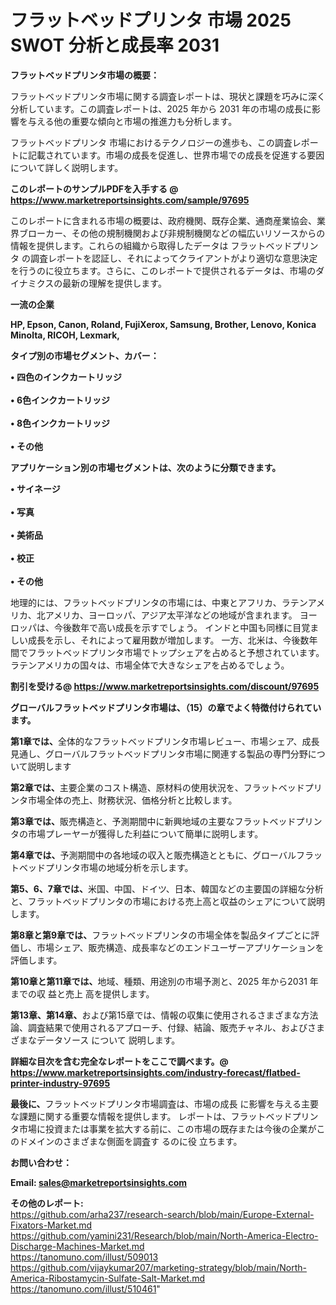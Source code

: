 # フラットベッドプリンタ 市場 2025 SWOT 分析と成長率 2031

<strong><b>フラットベッドプリンタ市場の概要：</b></strong>

フラットベッドプリンタ市場に関する調査レポートは、現状と課題を巧みに深く分析しています。この調査レポートは、2025 年から 2031 年の市場の成長に影響を与える他の重要な傾向と市場の推進力も分析します。

フラットベッドプリンタ 市場におけるテクノロジーの進歩も、この調査レポートに記載されています。市場の成長を促進し、世界市場での成長を促進する要因について詳しく説明します。

<strong>このレポートのサンプルPDFを入手する @ <a href=https://www.marketreportsinsights.com/sample/97695>https://www.marketreportsinsights.com/sample/97695</a></strong>

このレポートに含まれる市場の概要は、政府機関、既存企業、通商産業協会、業界ブローカー、その他の規制機関および非規制機関などの幅広いリソースからの情報を提供します。これらの組織から取得したデータは フラットベッドプリンタ の調査レポートを認証し、それによってクライアントがより適切な意思決定を行うのに役立ちます。さらに、このレポートで提供されるデータは、市場のダイナミクスの最新の理解を提供します。

<strong>一流の企業</strong>

<strong><b>HP, Epson, Canon, Roland, FujiXerox, Samsung, Brother, Lenovo, Konica Minolta, RICOH, Lexmark,</b></strong>

<strong><b>タイプ別の市場セグメント、カバー：</b></strong>

<strong>• 四色のインクカートリッジ<br><br>•  6色インクカートリッジ<br><br>•  8色インクカートリッジ<br><br>• その他</strong>

<strong><b>アプリケーション別の市場セグメントは、次のように分類できます。</b></strong>

<strong>• サイネージ<br><br>• 写真<br><br>• 美術品<br><br>• 校正<br><br>• その他</strong>

 地理的には、フラットベッドプリンタの市場には、中東とアフリカ、ラテンアメリカ、北アメリカ、ヨーロッパ、アジア太平洋などの地域が含まれます。 ヨーロッパは、今後数年で高い成長を示すでしょう。 インドと中国も同様に目覚ましい成長を示し、それによって雇用数が増加します。 一方、北米は、今後数年間でフラットベッドプリンタ市場でトップシェアを占めると予想されています。 ラテンアメリカの国々は、市場全体で大きなシェアを占めるでしょう。

<strong>割引を受ける@ <a href=https://www.marketreportsinsights.com/discount/97695>https://www.marketreportsinsights.com/discount/97695</a></strong>

<strong><b>グローバルフラットベッドプリンタ市場は、（15）の章でよく特徴付けられています。</b></strong>

<strong><b>第</b></strong><strong><b>1章では、</b></strong>全体的なフラットベッドプリンタ市場レビュー、市場シェア、成長見通し、グローバルフラットベッドプリンタ市場に関連する製品の専門分野について説明します

<strong><b>第2章では、</b></strong>主要企業のコスト構造、原材料の使用状況を、フラットベッドプリンタ市場全体の売上、財務状況、価格分析と比較します。

<strong><b>第3章では、</b></strong>販売構造と、予測期間中に新興地域の主要なフラットベッドプリンタの市場プレーヤーが獲得した利益について簡単に説明します。

<strong><b>第4章では、</b></strong>予測期間中の各地域の収入と販売構造とともに、グローバルフラットベッドプリンタ市場の地域分析を示します。

<strong><b>第5、6、7章では、</b></strong>米国、中国、ドイツ、日本、韓国などの主要国の詳細な分析と、フラットベッドプリンタの市場における売上高と収益のシェアについて説明します。

<strong><b>第8章と第9章では、</b></strong>フラットベッドプリンタの市場全体を製品タイプごとに評価し、市場シェア、販売構造、成長率などのエンドユーザーアプリケーションを評価します。

<strong><b>第10章と第11章では、</b></strong>地域、種類、用途別の市場予測と、2025 年から2031 年までの収 益と売上 高を提供します。

<strong><b>第13章、第14章、</b></strong>および第15章では、情報の収集に使用されるさまざまな方法論、調査結果で使用されるアプローチ、付録、結論、販売チャネル、およびさまざまなデータソース について 説明します。

<strong>詳細な目次を含む完全なレポートをここで調べます。@ <a href=https://www.marketreportsinsights.com/industry-forecast/flatbed-printer-industry-97695>https://www.marketreportsinsights.com/industry-forecast/flatbed-printer-industry-97695</a></strong>

<strong><b>最後に、</b></strong>フラットベッドプリンタ市場調査は、市場の成長 に影響を</a>与える主要な課題に関する重要な情報を提供します。 レポートは、フラットベッドプリンタ市場に投資または事業を拡大する前に、この市場の既存または今後の企業がこのドメインのさまざまな側面を調査す るのに役 立ちます。

<strong><b>お問い合わせ：</b></strong>

<strong>Email: </strong><a href=mailto:sales@marketreportsinsights.com><strong>sales@marketreportsinsights.com</strong></a>

<strong>その他のレポート:</strong>
<br>
<a href=https://github.com/arha237/research-search/blob/main/Europe-External-Fixators-Market.md>https://github.com/arha237/research-search/blob/main/Europe-External-Fixators-Market.md</a>
<br>
<a href=https://github.com/yamini231/Research/blob/main/North-America-Electro-Discharge-Machines-Market.md>https://github.com/yamini231/Research/blob/main/North-America-Electro-Discharge-Machines-Market.md</a>
<br>
<a href=https://tanomuno.com/illust/509013>https://tanomuno.com/illust/509013</a>
<br>
<a href=https://github.com/vijaykumar207/marketing-strategy/blob/main/North-America-Ribostamycin-Sulfate-Salt-Market.md>https://github.com/vijaykumar207/marketing-strategy/blob/main/North-America-Ribostamycin-Sulfate-Salt-Market.md</a>
<br>
<a href=https://tanomuno.com/illust/510461>https://tanomuno.com/illust/510461</a>"
